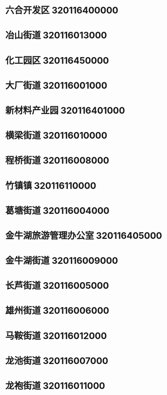 # 六合开发区 320116400000
# 冶山街道 320116013000
# 化工园区 320116450000
# 大厂街道 320116001000
# 新材料产业园 320116401000
# 横梁街道 320116010000
# 程桥街道 320116008000
# 竹镇镇 320116110000
# 葛塘街道 320116004000
# 金牛湖旅游管理办公室 320116405000
# 金牛湖街道 320116009000
# 长芦街道 320116005000
# 雄州街道 320116006000
# 马鞍街道 320116012000
# 龙池街道 320116007000
# 龙袍街道 320116011000

